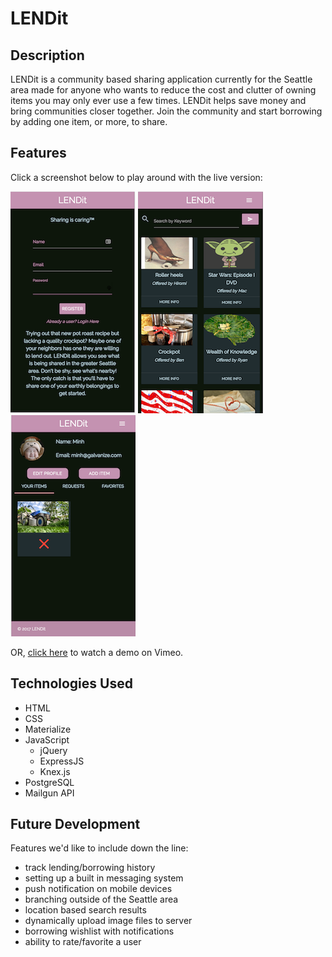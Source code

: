# LENDit
## Description

LENDit is a community based sharing application currently for the Seattle area made for anyone who wants to reduce the cost and clutter of owning items you may only ever use a few times. LENDit helps save money and bring communities closer together. Join the community and start borrowing by adding one item, or more, to share.

## Features

Click a screenshot below to play around with the live version:

[![LENDit: Login Screen](/public/images/lendit-1.png)](https://hiromih-q2-project.herokuapp.com/) [![LENDit: Listing Page](/public/images/lendit-2.png)](https://hiromih-q2-project.herokuapp.com/) [![LENDit: User Dashboard](/public/images/lendit-3.png)](https://hiromih-q2-project.herokuapp.com/)

OR, [click here](https://youtu.be/GdP45lDkTq0) to watch a demo on Vimeo.
## Technologies Used

* HTML
* CSS
* Materialize
* JavaScript
  * jQuery
  * ExpressJS
  * Knex.js
* PostgreSQL
* Mailgun API

## Future Development

Features we'd like to include down the line:

  * track lending/borrowing history
  * setting up a built in messaging system
  * push notification on mobile devices
  * branching outside of the Seattle area
  * location based search results
  * dynamically upload image files to server
  * borrowing wishlist with notifications
  * ability to rate/favorite a user   
